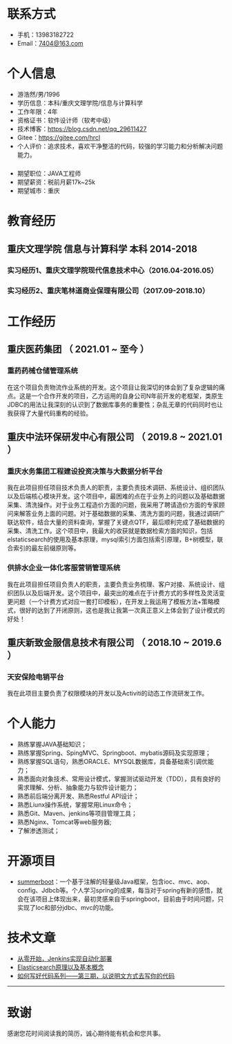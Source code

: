 
# 联系方式

- 手机：13983182722
- Email：7404@163.com

# 个人信息

 - 游浩然/男/1996 
 - 学历信息：本科/重庆文理学院/信息与计算科学 
 - 工作年限：4年
 - 资格证书：软件设计师（软考中级）
 - 技术博客：https://blog.csdn.net/qq_29611427
 - Gitee：https://gitee.com/hrcl
 - 个人评价：追求技术，喜欢干净整洁的代码，较强的学习能力和分析解决问题能力。
 ##### 
 - 期望职位：JAVA工程师
 - 期望薪资：税前月薪17k~25k
 - 期望城市：重庆

# 教育经历
## 重庆文理学院  信息与计算科学 本科  2014-2018

### 实习经历1、重庆文理学院现代信息技术中心（2016.04-2016.05）
### 实习经历2、重庆笔林道商业保理有限公司（2017.09-2018.10）


# 工作经历
## 重庆医药集团 （ 2021.01 ~ 至今 ）

### 重药药械仓储管理系统
在这个项目负责物流作业系统的开发。这个项目让我深切的体会到了复杂逻辑的痛点。这是一个合作开发的项目，乙方运用的自身公司N年前开发的老框架，类原生JDBC的用法让我深刻的认识到了数据库事务的重要性；杂乱无章的代码同时也让我获得了大量代码重构的经验。


## 重庆中法环保研发中心有限公司 （ 2019.8 ~ 2021.01 ）

### 重庆水务集团工程建设投资决策与大数据分析平台 
我在此项目担任项目技术负责人的职责，主要负责技术调研、系统设计、组织团队以及后端核心模块开发。这个项目中，最困难的点在于业务上的问题以及基础数据采集、清洗操作。对于业务工程造价方面的问题，我采用了聘请造价方面的专家顾问来解答业务上面的问题。对于基础数据的采集、清洗方面的问题，我通过调研广联达软件，结合大量的资料查询，掌握了关键点QTF，最后顺利完成了基础数据的采集、清洗工作。这个项目中，我最大的收获就是数据检索方面的知识，包括elstaticsearch的使用及基本原理，mysql索引方面包括索引原理，B+树模型，联合索引的最左前缀原则等。


### 供排水企业一体化客服营销管理系统 
我在此项目担任项目负责人的职责，主要负责业务梳理、客户对接、系统设计、组织团队以及后端开发。这个项目中，最突出的难点在于计费方式的多样性及灵活变更问题（一个计费方式对应一套打印模板），在开发上我运用了模板方法+策略模式，很好的达到了开闭原则，这也是我让我第一次真正意义上体会到了设计模式的好处！

## 
## 重庆新致金服信息技术有限公司 （ 2018.10 ~ 2019.6 ）
### 天安保险电销平台 
我在此项目主要负责了权限模块的开发以及Activiti的动态工作流研发工作。


# 个人能力
- 熟练掌握JAVA基础知识；
- 熟练掌握Spring、SpingMVC、Springboot、mybatis源码及实现原理；
- 熟练掌握SQL语句，熟悉ORACLE、MYSQL数据库，具备基础索引调优能力；
- 熟悉面向对象技术、常用设计模式，掌握测试驱动开发（TDD），具有良好的需求理解、分析、抽象能力与软件设计能力；
- 熟悉前后端分离开发、熟悉Restful API设计；
- 熟悉Liunx操作系统，掌握常用Linux命令；
- 熟悉Git、Maven、jenkins等项目管理工具；
- 熟悉Nginx、Tomcat等web服务器;
- 了解渗透测试；

# 开源项目


  - [summerboot](https://gitee.com/hrcl/summerboot)：一个基于注解的轻量级Java框架，包含ioc、mvc、aop、config、Jdbcb等。个人学习spring的成果，每当对于spring有新的感悟，就会在该项目上体现出来，最初灵感来自于springboot，目前由于时间问题，只实现了Ioc和部分jdbc、mvc的功能。


# 技术文章

- [从零开始，Jenkins实现自动化部署](https://blog.csdn.net/qq_29611427/article/details/105808700)
- [Elasticsearch原理以及基本概念](https://blog.csdn.net/qq_29611427/article/details/105121712) 
- [如何写好代码系列——第三期，以说明文方式去写你的代码](https://blog.csdn.net/qq_29611427/article/details/120572863?spm=1001.2014.3001.5501) 

   
---      
# 致谢
感谢您花时间阅读我的简历，诚心期待能有机会和您共事。
      
